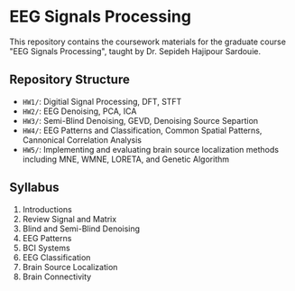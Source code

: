 # EEG Signals Processing
This repository contains the coursework materials for the graduate course "EEG Signals Processing", taught by Dr. Sepideh Hajipour Sardouie.

## Repository Structure

- `HW1/`: Digitial Signal Processing, DFT, STFT
- `HW2/`: EEG Denoising, PCA, ICA
- `HW3/`: Semi-Blind Denoising, GEVD, Denoising Source Separtion
- `HW4/`: EEG Patterns and Classification, Common Spatial Patterns, Cannonical Correlation Analysis
- `HW5/`: Implementing and evaluating brain source localization methods including MNE, WMNE, LORETA, and Genetic Algorithm

## Syllabus

1. Introductions
2. Review Signal and Matrix
3. Blind and Semi-Blind Denoising
4. EEG Patterns
5. BCI Systems
6. EEG Classification
7. Brain Source Localization
8. Brain Connectivity
